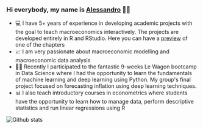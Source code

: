 ### Hi everybody, my name is <a href="https://www.alessandrobramucci.com/" target="_blank">Alessandro</a> 👋😃

- 💻 I have 5+ years of experience in developing academic projects with the goal to teach macroeconomics interactively. The projects are developed entirely in R and RStudio. Here you can have a <a href="https://wiposim-fiscalpolicy-course.netlify.app/" target="_blank">preview</a> of one of the chapters
- 📈 I am very passionate about macroeconomic modelling and macroeconomic data analysis
- 👨‍💻 Recently I participated to the fantastic 9-weeks Le Wagon bootcamp in Data Science where I had the opportunity to learn the fundamentals of machine learning and deep learning using Python. My group's final project focused on forecasting inflation using deep learning techniques.
- 📊 I also teach introductory courses in econometrics where students have the opportunity to learn how to manage data, perform descriptive statistics and run linear regressions using R

![Github stats](https://github-readme-stats.vercel.app/api?username=Alessandro1984&theme=highcontrast&show_icons=true&count_private=true)


